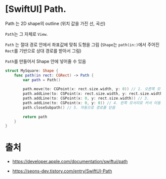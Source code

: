 # [SwiftUI] Path.

Path 는 2D shape의 outline (위치 값을 가진 선, 곡선)

`Path`는 그 자체로 `View`. 

`Path` 는 절대 경로 안에서 좌표값에 맞춰 도형을 그림 (`Shape`는 `path(in:)`에서 주어진 `Rect`를 기반으로 상대 경로를 받아서 그림)

`Path`를 만들어서 Shape 안에 넣어줄 수 있음

```swift
struct MySquare: Shape {
    func path(in rect: CGRect) -> Path {
        var path = Path()
        
        path.move(to: CGPoint(x: rect.size.width, y: 0)) // 1. 오른쪽 모서리로 커서 이동
        path.addLine(to: CGPoint(x: rect.size.width, y: rect.size.width)) // 2.
        path.addLine(to: CGPoint(x: 0, y: rect.size.width)) // 3.
        path.addLine(to: CGPoint(x: 0, y: 0)) // 4. 왼쪽 모서리로 커서 이동
        path.closeSubpath() // 5. 자동으로 경로를 닫음
        
        return path
    }
}
```

# 출처 

- https://developer.apple.com/documentation/swiftui/path

- https://seons-dev.tistory.com/entry/SwiftUI-Path
